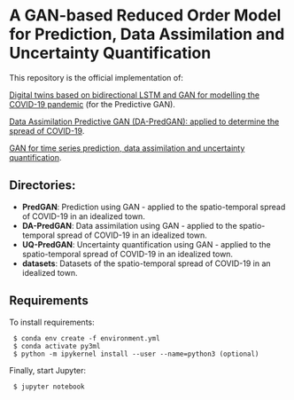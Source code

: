 # A GAN-based Reduced Order Model for Prediction, Data Assimilation and Uncertainty Quantification

This repository is the official implementation of: 

[Digital twins based on bidirectional LSTM and GAN for modelling the COVID-19 pandemic](https://www.sciencedirect.com/science/article/pii/S0925231221015290) (for the Predictive GAN).

[Data Assimilation Predictive GAN (DA-PredGAN): applied to determine the spread of COVID-19](https://arxiv.org/abs/2105.07729). 

[GAN for time series prediction, data assimilation and uncertainty quantification](https://arxiv.org/abs/2105.13859). 

## Directories:

- **PredGAN**: Prediction using GAN - applied to the spatio-temporal spread of COVID-19 in an idealized town.
- **DA-PredGAN**: Data assimilation using GAN - applied to the spatio-temporal spread of COVID-19 in an idealized town.
- **UQ-PredGAN**: Uncertainty quantification using GAN - applied to the spatio-temporal spread of COVID-19 in an idealized town.
- **datasets**: Datasets of the spatio-temporal spread of COVID-19 in an idealized town. 

## Requirements

To install requirements:

```setup
 $ conda env create -f environment.yml 
 $ conda activate py3ml
 $ python -m ipykernel install --user --name=python3 (optional)
```

Finally, start Jupyter:

```start
 $ jupyter notebook
```

